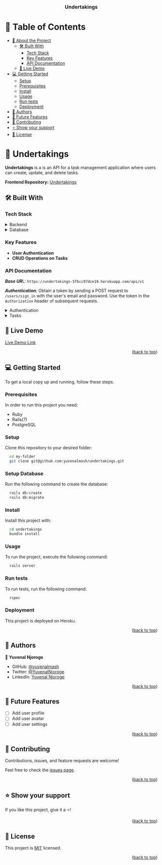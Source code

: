 <a name="readme-top"></a>

<div align="center">
  <br/>

  <h3><b>Undertakings</b></h3>

</div>

<!-- TABLE OF CONTENTS -->

# 📗 Table of Contents

- [📖 About the Project](#about-project)
  - [🛠 Built With](#built-with)
    - [Tech Stack](#tech-stack)
    - [Key Features](#key-features)
    - [API Documentation](#api-documentation)
  - [🚀 Live Demo](#live-demo)
- [💻 Getting Started](#getting-started)
  - [Setup](#setup)
  - [Prerequisites](#prerequisites)
  - [Install](#install)
  - [Usage](#usage)
  - [Run tests](#run-tests)
  - [Deployment](#deployment)
- [👥 Authors](#authors)
- [🔭 Future Features](#future-features)
- [🤝 Contributing](#contributing)
- [⭐️ Show your support](#support)
- [📝 License](#license)

<!-- PROJECT DESCRIPTION -->

# 📖 Undertakings <a name="about-project"></a>

**Undertakings** is a is an API for a task management application where users can create, update, and delete tasks.

**Frontend Repository:** [Undertakings](https://github.com/yuvenalmash/undertakings-webapp)

## 🛠 Built With <a name="built-with"></a>

### Tech Stack <a name="tech-stack"></a>

<details>
  <summary>Backend</summary>
  <ul>
    <li><a href="https://rubyonrails.org/">Ruby on Rails</a></li>
  </ul>
</details>

<details>
<summary>Database</summary>
  <ul>
    <li><a href="https://www.postgresql.org/">PostgreSQL</a></li>
  </ul>
</details>

<!-- Features -->

### Key Features <a name="key-features"></a>


- **User Authentication**
- **CRUD Operations on Tasks**

### API Documentation <a name="api-documentation"></a>
***Base UR***L: `https://undertakings-5fbcc97dce19.herokuapp.com/api/v1`

***Authentication***: Obtain a token by sending a POST request to `/users/sign_in` with the user's email and password. Use the token in the `Authorization` header of subsequent requests.

<details>
  <Summary >Authentication</Summary>
  <ul>
    <li>
      POST /users
      <ul>
        <li>Creates a new user</li>
        <li>Sample request body:
          <pre>
            {
              "name": "John Doe",
              "email": "johndoe@example.com",
              "password": "password",
              "password_confirmation": "password"
            }
          </pre>
        </li>
      </ul>
    </li>
    <li>
      POST /users/sign_in
      <ul>
        <li>Logs in a user</li>
        <li>Sample request body:
          <pre>
            {
              "email": "johndoe@example.com",
              "password": "password"
            }
          </pre>
        </li>
      </ul>
    </li>
    <li>
      DELETE /users/{user_id}
      <ul>
        <li>Deletes a user</li>
        <li>Requires authentication</li>
      </ul>
    </li>
  </ul>
</details>

<details>
  <Summary >Tasks</Summary>
  <ul>
    <li>
      GET /users/{user_id}/tasks
      <ul>
        <li>Gets all tasks</li>
        <li>Requires authentication</li>
      </ul>
    </li>
    <li>
      POST /users/{user_id}/tasks
      <ul>
        <li>Creates a new task</li>
        <li>Requires authentication</li>
        <li>Sample request body:
          <pre>
            {
              "title": "Task Title",
              "description": "Task Description",
              "due_date": "2023-06-19 18:30:00",
              "completed": false
            }
          </pre>
        </li>
      </ul>
    </li>
    <li>
      GET /users/{user_id}/tasks/{task_id}
      <ul>
        <li>Gets a task</li>
        <li>Requires authentication</li>
      </ul>
    </li>
    <li>
      PUT /users/{user_id}/tasks/{task_id}
      <ul>
        <li>Updates a task</li>
        <li>Requires authentication</li>
        <li>Sample request body:
          <pre>
            {
              "title": "Task Title",
              "description": "Task Description",
              "due_date": "2023-06-19 18:30:00",
              "completed": false
            }
          </pre>
        </li>
      </ul>
    </li>
    <li>
      DELETE /users/{user_id}/tasks/{task_id}
      <ul>
        <li>Deletes a task</li>
        <li>Requires authentication</li>
      </ul>
    </li>
  </ul>
</details>


## 🚀 Live Demo <a name="live-demo"></a>

[Live Demo Link](https://undertakings-5fbcc97dce19.herokuapp.com/api-docs/index.html)


<p align="right">(<a href="#readme-top">back to top</a>)</p>


<!-- GETTING STARTED -->

## 💻 Getting Started <a name="getting-started"></a>


To get a local copy up and running, follow these steps.

### Prerequisites

In order to run this project you need:

- Ruby
- Rails(7)
- PostgreSQL

### Setup

Clone this repository to your desired folder:

```sh
  cd my-folder
  git clone git@github.com:yuvenalmash/undertakings.git
```

### Setup Database

Run the following command to create the database:

```sh
  rails db:create
  rails db:migrate
```

### Install

Install this project with:

```sh
  cd undertakings
  bundle install
```

### Usage

To run the project, execute the following command:

```sh
  rails server
```


### Run tests

To run tests, run the following command:


```sh
  rspec
```

### Deployment

This project is deployed on Heroku.

<p align="right">(<a href="#readme-top">back to top</a>)</p>

<!-- AUTHORS -->

## 👥 Authors <a name="authors"></a>

👤 **Yuvenal Njoroge**

- GitHub: [@yuvenalmash](https://github.com/yuvenalmash)
- Twitter: [@YuvenalNjoroge](https://twitter.com/YuvenalNjoroge)
- LinkedIn: [Yuvenal Njoroge](https://linkedin.com/in/yuvenal-njoroge)


<p align="right">(<a href="#readme-top">back to top</a>)</p>

<!-- FUTURE FEATURES -->

## 🔭 Future Features <a name="future-features"></a>

- [ ] Add user profile
- [ ] Add user avatar
- [ ] Add user settings

<p align="right">(<a href="#readme-top">back to top</a>)</p>

<!-- CONTRIBUTING -->

## 🤝 Contributing <a name="contributing"></a>

Contributions, issues, and feature requests are welcome!

Feel free to check the [issues page](https://github.com/yuvenalmash/undertakings/issues).

<p align="right">(<a href="#readme-top">back to top</a>)</p>

<!-- SUPPORT -->

## ⭐️ Show your support <a name="support"></a>

If you like this project, give it a ⭐️!

<p align="right">(<a href="#readme-top">back to top</a>)</p>

<!-- LICENSE -->

## 📝 License <a name="license"></a>

This project is [MIT](./LICENSE) licensed.

<p align="right">(<a href="#readme-top">back to top</a>)</p>
